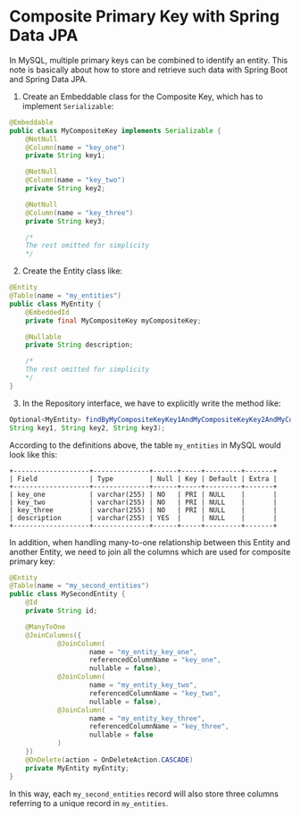 # Composite Primary Key with Spring Data JPA

In MySQL, multiple primary keys can be combined to identify an entity.
This note is basically about how to store and retrieve such data with Spring Boot and Spring Data JPA.

1. Create an Embeddable class for the Composite Key, which has to implement `Serializable`:

  ```java
  @Embeddable
  public class MyCompositeKey implements Serializable {
      @NotNull
      @Column(name = "key_one")
      private String key1;

      @NotNull
      @Column(name = "key_two")
      private String key2;

      @NotNull
      @Column(name = "key_three")
      private String key3;

      /*
      The rest omitted for simplicity
      */
  ```

2. Create the Entity class like:

  ```java
  @Entity
  @Table(name = "my_entities")
  public class MyEntity {
      @EmbeddedId
      private final MyCompositeKey myCompositeKey;

      @Nullable
      private String description;

      /*
      The rest omitted for simplicity
      */
  }
  ```

3. In the Repository interface, we have to explicitly write the method like:

  ```java
  Optional<MyEntity> findByMyCompositeKeyKey1AndMyCompositeKeyKey2AndMyCompositeKeyKey3(
  String key1, String key2, String key3);
  ```

According to the definitions above, the table `my_entities` in MySQL would look like this:

```
+-------------------+--------------+------+-----+---------+-------+
| Field             | Type         | Null | Key | Default | Extra |
+-------------------+--------------+------+-----+---------+-------+
| key_one           | varchar(255) | NO   | PRI | NULL    |       |
| key_two           | varchar(255) | NO   | PRI | NULL    |       |
| key_three         | varchar(255) | NO   | PRI | NULL    |       |
| description       | varchar(255) | YES  |     | NULL    |       |
+-------------------+--------------+------+-----+---------+-------+
```

In addition, when handling many-to-one relationship between this Entity and another Entity, we need to join all the columns which are used for composite primary key:

```java
@Entity
@Table(name = "my_second_entities")
public class MySecondEntity {
    @Id
    private String id;

    @ManyToOne
    @JoinColumns({
            @JoinColumn(
                    name = "my_entity_key_one",
                    referencedColumnName = "key_one",
                    nullable = false),
            @JoinColumn(
                    name = "my_entity_key_two",
                    referencedColumnName = "key_two",
                    nullable = false),
            @JoinColumn(
                    name = "my_entity_key_three",
                    referencedColumnName = "key_three",
                    nullable = false
            )
    })
    @OnDelete(action = OnDeleteAction.CASCADE)
    private MyEntity myEntity;
}
```

In this way, each `my_second_entities` record will also store three columns referring to a unique record in `my_entities`.
